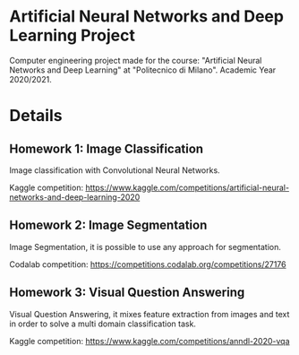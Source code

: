 # Artificial Neural Networks and Deep Learning Project

Computer engineering project made for the course: "Artificial Neural Networks and Deep Learning" at "Politecnico di Milano". Academic Year 2020/2021.

# Details

## Homework 1: Image Classification

Image classification with Convolutional Neural Networks.

Kaggle competition: https://www.kaggle.com/competitions/artificial-neural-networks-and-deep-learning-2020

## Homework 2: Image Segmentation

Image Segmentation, it is possible to use any approach for segmentation.

Codalab competition: https://competitions.codalab.org/competitions/27176

## Homework 3: Visual Question Answering

Visual Question Answering, it mixes feature extraction from images and text in order to solve a multi domain classification task.

Kaggle competition: https://www.kaggle.com/competitions/anndl-2020-vqa
